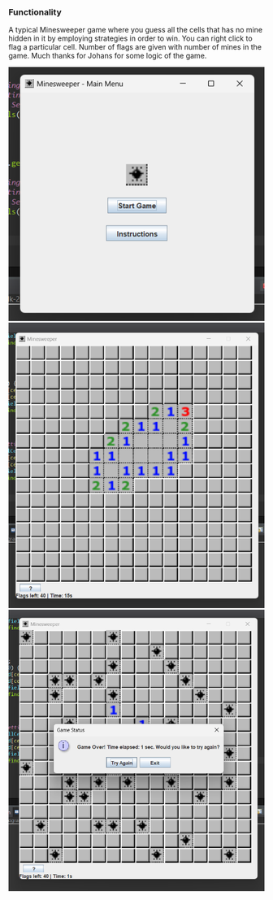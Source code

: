 ### Functionality
A typical Minesweeper game where you guess all the cells that has no mine hidden in it by employing strategies in order to win. You can right click to flag a particular cell.
Number of flags are given with number of mines in the game. Much thanks for Johans for some logic of the game.

![menu](https://github.com/jooecoodes/mine/blob/master/src/resources/menu.png?raw=true)
![menu](https://github.com/jooecoodes/mine/blob/master/src/resources/game.png?raw=true)
![menu](https://github.com/jooecoodes/mine/blob/master/src/resources/lost.png?raw=true)
